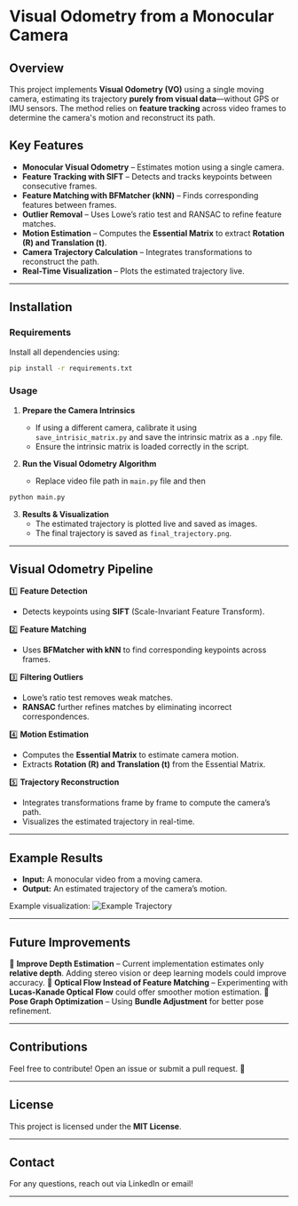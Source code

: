 # Visual Odometry from a Monocular Camera

## Overview

This project implements **Visual Odometry (VO)** using a single moving camera, estimating its trajectory **purely from visual data**—without GPS or IMU sensors. The method relies on **feature tracking** across video frames to determine the camera's motion and reconstruct its path.

## Key Features

- **Monocular Visual Odometry** – Estimates motion using a single camera.
- **Feature Tracking with SIFT** – Detects and tracks keypoints between consecutive frames.
- **Feature Matching with BFMatcher (kNN)** – Finds corresponding features between frames.
- **Outlier Removal** – Uses Lowe’s ratio test and RANSAC to refine feature matches.
- **Motion Estimation** – Computes the **Essential Matrix** to extract **Rotation (R) and Translation (t)**.
- **Camera Trajectory Calculation** – Integrates transformations to reconstruct the path.
- **Real-Time Visualization** – Plots the estimated trajectory live.

---

## Installation

### **Requirements**

Install all dependencies using:

```sh
pip install -r requirements.txt
```

### **Usage**

1. **Prepare the Camera Intrinsics**

   - If using a different camera, calibrate it using `save_intrisic_matrix.py` and save the intrinsic matrix as a `.npy` file.
   - Ensure the intrinsic matrix is loaded correctly in the script.

2. **Run the Visual Odometry Algorithm**
   - Replace video file path in `main.py` file and then

```sh
python main.py
```

3. **Results & Visualization**
   - The estimated trajectory is plotted live and saved as images.
   - The final trajectory is saved as `final_trajectory.png`.

---

## Visual Odometry Pipeline

1️⃣ **Feature Detection**

- Detects keypoints using **SIFT** (Scale-Invariant Feature Transform).

2️⃣ **Feature Matching**

- Uses **BFMatcher with kNN** to find corresponding keypoints across frames.

3️⃣ **Filtering Outliers**

- Lowe’s ratio test removes weak matches.
- **RANSAC** further refines matches by eliminating incorrect correspondences.

4️⃣ **Motion Estimation**

- Computes the **Essential Matrix** to estimate camera motion.
- Extracts **Rotation (R) and Translation (t)** from the Essential Matrix.

5️⃣ **Trajectory Reconstruction**

- Integrates transformations frame by frame to compute the camera’s path.
- Visualizes the estimated trajectory in real-time.

---

## Example Results

- **Input:** A monocular video from a moving camera.
- **Output:** An estimated trajectory of the camera’s motion.

Example visualization:
![Example Trajectory](./images/example_trajectory.png)

---

## Future Improvements

🔹 **Improve Depth Estimation** – Current implementation estimates only **relative depth**. Adding stereo vision or deep learning models could improve accuracy.
🔹 **Optical Flow Instead of Feature Matching** – Experimenting with **Lucas-Kanade Optical Flow** could offer smoother motion estimation.
🔹 **Pose Graph Optimization** – Using **Bundle Adjustment** for better pose refinement.

---

## Contributions

Feel free to contribute! Open an issue or submit a pull request. 🚀

---

## License

This project is licensed under the **MIT License**.

---

## Contact

For any questions, reach out via LinkedIn or email!

---
